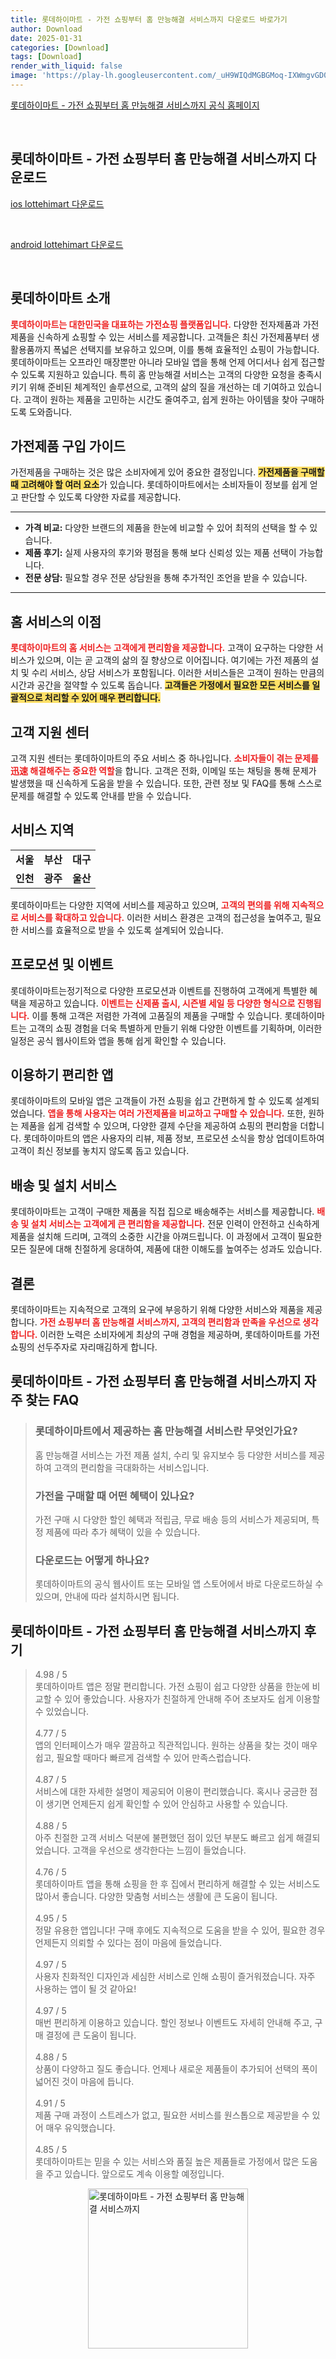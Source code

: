 ```yaml
---
title: 롯데하이마트 - 가전 쇼핑부터 홈 만능해결 서비스까지 다운로드 바로가기
author: Download
date: 2025-01-31
categories: [Download]
tags: [Download]
render_with_liquid: false
image: 'https://play-lh.googleusercontent.com/_uH9WIQdMGBGMoq-IXWmgvGD0AU72NSy3aTWA6FTPCGJwUcv9DRAQjf4HR83gPdvMjY=s256-rw'
---
```

<p><a class='click-button' title='롯데하이마트 - 가전 쇼핑부터 홈 만능해결 서비스까지' href='http://www.e-himart.co.kr/' rel='nofollow'>롯데하이마트 - 가전 쇼핑부터 홈 만능해결 서비스까지 공식 홈페이지</a></p><br>
<h2 id='롯데하이마트 - 가전 쇼핑부터 홈 만능해결 서비스까지_다운로드'>롯데하이마트 - 가전 쇼핑부터 홈 만능해결 서비스까지 다운로드</h2>
<p><a class="click-button ios" title="lottehimart 다운로드" href="https://apps.apple.com/kr/app/%EB%A1%AF%EB%8D%B0%ED%95%98%EC%9D%B4%EB%A7%88%ED%8A%B8/id503522370" rel="nofollow">ios lottehimart 다운로드</a></p><br>
<p><a class="click-button android" title="lottehimart 다운로드" href="https://play.google.comhttps://play.google.com/store/apps/details?id=com.himart.main" rel="nofollow">android lottehimart 다운로드</a></p><br>


<h2 id='롯데하이마트_소개'>롯데하이마트 소개</h2>

<p><b><span style="color: #ee2323;">롯데하이마트는 대한민국을 대표하는 가전쇼핑 플랫폼입니다.</span></b> 다양한 전자제품과 가전제품을 신속하게 쇼핑할 수 있는 서비스를 제공합니다. 고객들은 최신 가전제품부터 생활용품까지 폭넓은 선택지를 보유하고 있으며, 이를 통해 효율적인 쇼핑이 가능합니다. 롯데하이마트는 오프라인 매장뿐만 아니라 모바일 앱을 통해 언제 어디서나 쉽게 접근할 수 있도록 지원하고 있습니다. 특히 홈 만능해결 서비스는 고객의 다양한 요청을 충족시키기 위해 준비된 체계적인 솔루션으로, 고객의 삶의 질을 개선하는 데 기여하고 있습니다. 고객이 원하는 제품을 고민하는 시간도 줄여주고, 쉽게 원하는 아이템을 찾아 구매하도록 도와줍니다.</p>

<h2 id='가전제품_구입_가이드'>가전제품 구입 가이드</h2>

<p>가전제품을 구매하는 것은 많은 소비자에게 있어 중요한 결정입니다. <b><span style="background-color: #ffe066;">가전제품을 구매할 때 고려해야 할 여러 요소</span></b>가 있습니다. 롯데하이마트에서는 소비자들이 정보를 쉽게 얻고 판단할 수 있도록 다양한 자료를 제공합니다.</p>

<hr />

<ul>
    <li><b>가격 비교:</b> 다양한 브랜드의 제품을 한눈에 비교할 수 있어 최적의 선택을 할 수 있습니다.</li>
    <li><b>제품 후기:</b> 실제 사용자의 후기와 평점을 통해 보다 신뢰성 있는 제품 선택이 가능합니다.</li>
    <li><b>전문 상담:</b> 필요할 경우 전문 상담원을 통해 추가적인 조언을 받을 수 있습니다.</li>
</ul>

<hr />

<h2 id='홈_서비스의_이점'>홈 서비스의 이점</h2>

<p><b><span style="color: #ee2323;">롯데하이마트의 홈 서비스는 고객에게 편리함을 제공합니다.</span></b> 고객이 요구하는 다양한 서비스가 있으며, 이는 곧 고객의 삶의 질 향상으로 이어집니다. 여기에는 가전 제품의 설치 및 수리 서비스, 상담 서비스가 포함됩니다. 이러한 서비스들은 고객이 원하는 만큼의 시간과 공간을 절약할 수 있도록 돕습니다. <b><span style="background-color: #ffe066;">고객들은 가정에서 필요한 모든 서비스를 일괄적으로 처리할 수 있어 매우 편리합니다.</span></b></p>

<h2 id='고객_지원_센터'>고객 지원 센터</h2>

<p>고객 지원 센터는 롯데하이마트의 주요 서비스 중 하나입니다. <b><span style="color: #ee2323;">소비자들이 겪는 문제를迅速 해결해주는 중요한 역할</span></b>을 합니다. 고객은 전화, 이메일 또는 채팅을 통해 문제가 발생했을 때 신속하게 도움을 받을 수 있습니다. 또한, 관련 정보 및 FAQ를 통해 스스로 문제를 해결할 수 있도록 안내를 받을 수 있습니다.</p>

<h2 id='서비스_지역'>서비스 지역</h2>

<table>
    <tr>
        <td style="text-align: center; height: 17px;"><b>서울</b></td>
        <td style="text-align: center; height: 17px;"><b>부산</b></td>
        <td style="text-align: center; height: 17px;"><b>대구</b></td>
    </tr>
    <tr>
        <td style="text-align: center; height: 17px;"><b>인천</b></td>
        <td style="text-align: center; height: 17px;"><b>광주</b></td>
        <td style="text-align: center; height: 17px;"><b>울산</b></td>
    </tr>
</table>

<p>롯데하이마트는 다양한 지역에 서비스를 제공하고 있으며, <b><span style="color: #ee2323;">고객의 편의를 위해 지속적으로 서비스를 확대하고 있습니다.</span></b> 이러한 서비스 환경은 고객의 접근성을 높여주고, 필요한 서비스를 효율적으로 받을 수 있도록 설계되어 있습니다.</p>

<h2 id='프로모션_및_이벤트'>프로모션 및 이벤트</h2>

<p>롯데하이마트는정기적으로 다양한 프로모션과 이벤트를 진행하여 고객에게 특별한 혜택을 제공하고 있습니다. <b><span style="color: #ee2323;">이벤트는 신제품 출시, 시즌별 세일 등 다양한 형식으로 진행됩니다.</span></b> 이를 통해 고객은 저렴한 가격에 고품질의 제품을 구매할 수 있습니다. 롯데하이마트는 고객의 쇼핑 경험을 더욱 특별하게 만들기 위해 다양한 이벤트를 기획하며, 이러한 일정은 공식 웹사이트와 앱을 통해 쉽게 확인할 수 있습니다.</p>

<h2 id='이용하기_편리한_앱'>이용하기 편리한 앱</h2>

<p>롯데하이마트의 모바일 앱은 고객들이 가전 쇼핑을 쉽고 간편하게 할 수 있도록 설계되었습니다. <b><span style="color: #ee2323;">앱을 통해 사용자는 여러 가전제품을 비교하고 구매할 수 있습니다.</span></b> 또한, 원하는 제품을 쉽게 검색할 수 있으며, 다양한 결제 수단을 제공하여 쇼핑의 편리함을 더합니다. 롯데하이마트의 앱은 사용자의 리뷰, 제품 정보, 프로모션 소식을 항상 업데이트하여 고객이 최신 정보를 놓치지 않도록 돕고 있습니다.</p>

<h2 id='배송및_설치서비스'>배송 및 설치 서비스</h2>

<p>롯데하이마트는 고객이 구매한 제품을 직접 집으로 배송해주는 서비스를 제공합니다. <b><span style="color: #ee2323;">배송 및 설치 서비스는 고객에게 큰 편리함을 제공합니다.</span></b> 전문 인력이 안전하고 신속하게 제품을 설치해 드리며, 고객의 소중한 시간을 아껴드립니다. 이 과정에서 고객이 필요한 모든 질문에 대해 친절하게 응대하여, 제품에 대한 이해도를 높여주는 성과도 있습니다.</p>

<h2 id='결론'>결론</h2>

<p>롯데하이마트는 지속적으로 고객의 요구에 부응하기 위해 다양한 서비스와 제품을 제공합니다. <b><span style="color: #ee2323;">가전 쇼핑부터 홈 만능해결 서비스까지, 고객의 편리함과 만족을 우선으로 생각합니다.</span></b> 이러한 노력은 소비자에게 최상의 구매 경험을 제공하며, 롯데하이마트를 가전 쇼핑의 선두주자로 자리매김하게 합니다.</p>


<h2 id='롯데하이마트 - 가전 쇼핑부터 홈 만능해결 서비스까지_자주_찾는_FAQ'>롯데하이마트 - 가전 쇼핑부터 홈 만능해결 서비스까지 자주 찾는 FAQ</h2>
<div itemscope="" itemtype="https://schema.org/FAQPage"> 
<blockquote> 
<div itemscope="" itemprop="mainEntity" itemtype="https://schema.org/Question"> 
<h3 itemprop="name">롯데하이마트에서 제공하는 홈 만능해결 서비스란 무엇인가요?</h3> 
<div itemscope="" itemprop="acceptedAnswer" itemtype="https://schema.org/Answer"> 
<span itemprop="text"> 
<p>홈 만능해결 서비스는 가전 제품 설치, 수리 및 유지보수 등 다양한 서비스를 제공하여 고객의 편리함을 극대화하는 서비스입니다.</p> 
</span> 
</div> 
</div> 

<div itemscope="" itemprop="mainEntity" itemtype="https://schema.org/Question"> 
<h3 itemprop="name">가전을 구매할 때 어떤 혜택이 있나요?</h3> 
<div itemscope="" itemprop="acceptedAnswer" itemtype="https://schema.org/Answer"> 
<span itemprop="text"> 
<p>가전 구매 시 다양한 할인 혜택과 적립금, 무료 배송 등의 서비스가 제공되며, 특정 제품에 따라 추가 혜택이 있을 수 있습니다.</p> 
</span> 
</div> 
</div> 

<div itemscope="" itemprop="mainEntity" itemtype="https://schema.org/Question"> 
<h3 itemprop="name">다운로드는 어떻게 하나요?</h3> 
<div itemscope="" itemprop="acceptedAnswer" itemtype="https://schema.org/Answer"> 
<span itemprop="text"> 
<p>롯데하이마트의 공식 웹사이트 또는 모바일 앱 스토어에서 바로 다운로드하실 수 있으며, 안내에 따라 설치하시면 됩니다.</p> 
</span> 
</div> 
</div> 
</blockquote> 
</div>
<h2 id='롯데하이마트 - 가전 쇼핑부터 홈 만능해결 서비스까지_후기'>롯데하이마트 - 가전 쇼핑부터 홈 만능해결 서비스까지 후기</h2>
<div itemscope itemtype="https://schema.org/Product">
  <blockquote>
  <div itemprop="review" itemscope itemtype="https://schema.org/Review">
      <div itemprop="reviewRating" itemscope itemtype="https://schema.org/Rating"> <span itemprop="ratingValue">4.98</span> / <span itemprop="bestRating">5</span> </div>
      <span itemprop="reviewBody">롯데하이마트 앱은 정말 편리합니다. 가전 쇼핑이 쉽고 다양한 상품을 한눈에 비교할 수 있어 좋았습니다. 사용자가 친절하게 안내해 주어 초보자도 쉽게 이용할 수 있었습니다.</span>
  </div>
  <br>
  <div itemprop="review" itemscope itemtype="https://schema.org/Review">
      <div itemprop="reviewRating" itemscope itemtype="https://schema.org/Rating"> <span itemprop="ratingValue">4.77</span> / <span itemprop="bestRating">5</span> </div>
      <span itemprop="reviewBody">앱의 인터페이스가 매우 깔끔하고 직관적입니다. 원하는 상품을 찾는 것이 매우 쉽고, 필요할 때마다 빠르게 검색할 수 있어 만족스럽습니다.</span>
  </div>
  <br>
  <div itemprop="review" itemscope itemtype="https://schema.org/Review">
      <div itemprop="reviewRating" itemscope itemtype="https://schema.org/Rating"> <span itemprop="ratingValue">4.87</span> / <span itemprop="bestRating">5</span> </div>
      <span itemprop="reviewBody">서비스에 대한 자세한 설명이 제공되어 이용이 편리했습니다. 혹시나 궁금한 점이 생기면 언제든지 쉽게 확인할 수 있어 안심하고 사용할 수 있습니다.</span>
  </div>
  <br>
  <div itemprop="review" itemscope itemtype="https://schema.org/Review">
      <div itemprop="reviewRating" itemscope itemtype="https://schema.org/Rating"> <span itemprop="ratingValue">4.88</span> / <span itemprop="bestRating">5</span> </div>
      <span itemprop="reviewBody">아주 친절한 고객 서비스 덕분에 불편했던 점이 있던 부분도 빠르고 쉽게 해결되었습니다. 고객을 우선으로 생각한다는 느낌이 들었습니다.</span>
  </div>
  <br>
  <div itemprop="review" itemscope itemtype="https://schema.org/Review">
      <div itemprop="reviewRating" itemscope itemtype="https://schema.org/Rating"> <span itemprop="ratingValue">4.76</span> / <span itemprop="bestRating">5</span> </div>
      <span itemprop="reviewBody">롯데하이마트 앱을 통해 쇼핑을 한 후 집에서 편리하게 해결할 수 있는 서비스도 많아서 좋습니다. 다양한 맞춤형 서비스는 생활에 큰 도움이 됩니다.</span>
  </div>
  <br>
  <div itemprop="review" itemscope itemtype="https://schema.org/Review">
      <div itemprop="reviewRating" itemscope itemtype="https://schema.org/Rating"> <span itemprop="ratingValue">4.95</span> / <span itemprop="bestRating">5</span> </div>
      <span itemprop="reviewBody">정말 유용한 앱입니다! 구매 후에도 지속적으로 도움을 받을 수 있어, 필요한 경우 언제든지 의뢰할 수 있다는 점이 마음에 들었습니다.</span>
  </div>
  <br>
  <div itemprop="review" itemscope itemtype="https://schema.org/Review">
      <div itemprop="reviewRating" itemscope itemtype="https://schema.org/Rating"> <span itemprop="ratingValue">4.97</span> / <span itemprop="bestRating">5</span> </div>
      <span itemprop="reviewBody">사용자 친화적인 디자인과 세심한 서비스로 인해 쇼핑이 즐거워졌습니다. 자주 사용하는 앱이 될 것 같아요!</span>
  </div>
  <br>
  <div itemprop="review" itemscope itemtype="https://schema.org/Review">
      <div itemprop="reviewRating" itemscope itemtype="https://schema.org/Rating"> <span itemprop="ratingValue">4.97</span> / <span itemprop="bestRating">5</span> </div>
      <span itemprop="reviewBody">매번 편리하게 이용하고 있습니다. 할인 정보나 이벤트도 자세히 안내해 주고, 구매 결정에 큰 도움이 됩니다.</span>
  </div>
  <br>
  <div itemprop="review" itemscope itemtype="https://schema.org/Review">
      <div itemprop="reviewRating" itemscope itemtype="https://schema.org/Rating"> <span itemprop="ratingValue">4.88</span> / <span itemprop="bestRating">5</span> </div>
      <span itemprop="reviewBody">상품이 다양하고 질도 좋습니다. 언제나 새로운 제품들이 추가되어 선택의 폭이 넓어진 것이 마음에 듭니다.</span>
  </div>
  <br>
  <div itemprop="review" itemscope itemtype="https://schema.org/Review">
      <div itemprop="reviewRating" itemscope itemtype="https://schema.org/Rating"> <span itemprop="ratingValue">4.91</span> / <span itemprop="bestRating">5</span> </div>
      <span itemprop="reviewBody">제품 구매 과정이 스트레스가 없고, 필요한 서비스를 원스톱으로 제공받을 수 있어 매우 유익했습니다.</span>
  </div>
  <br>
  <div itemprop="review" itemscope itemtype="https://schema.org/Review">
      <div itemprop="reviewRating" itemscope itemtype="https://schema.org/Rating"> <span itemprop="ratingValue">4.85</span> / <span itemprop="bestRating">5</span> </div>
      <span itemprop="reviewBody">롯데하이마트는 믿을 수 있는 서비스와 품질 높은 제품들로 가정에서 많은 도움을 주고 있습니다. 앞으로도 계속 이용할 예정입니다.</span>
  </div>
  </blockquote>
</div>
<figure class="image" style="display: flex; justify-content: center; align-items: center; margin: 0;"><img src="https://play-lh.googleusercontent.com/_uH9WIQdMGBGMoq-IXWmgvGD0AU72NSy3aTWA6FTPCGJwUcv9DRAQjf4HR83gPdvMjY=s256-rw" alt="롯데하이마트 - 가전 쇼핑부터 홈 만능해결 서비스까지" width="256" height="256" style="max-width: 100%; height: auto;"></figure>